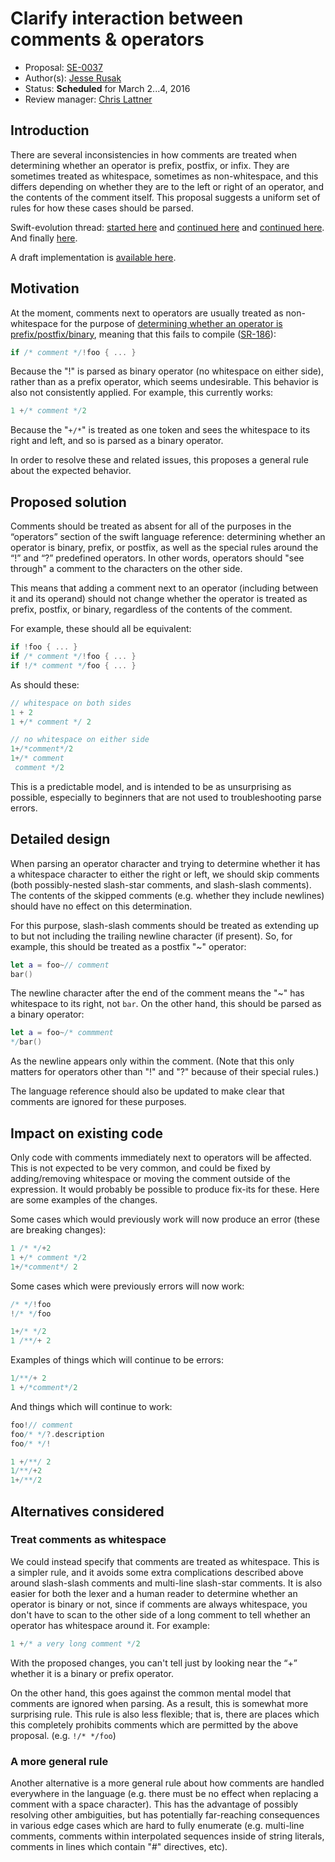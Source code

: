 # Clarify interaction between comments & operators

* Proposal: [SE-0037](https://github.com/apple/swift-evolution/blob/master/proposals/0037-clarify-comments-and-operators.md)
* Author(s): [Jesse Rusak](https://github.com/jder)
* Status: **Scheduled** for March 2...4, 2016
* Review manager: [Chris Lattner](http://github.com/lattner)

## Introduction

There are several inconsistencies in how comments are treated when determining
whether an operator is prefix, postfix, or infix. They are sometimes treated
as whitespace, sometimes as non-whitespace, and this differs depending on
whether they are to the left or right of an operator, and the contents of
the comment itself. This proposal suggests a uniform set of rules for how these
cases should be parsed.

Swift-evolution thread: [started here](https://lists.swift.org/pipermail/swift-evolution/Week-of-Mon-20151214/003780.html)
and [continued here](https://lists.swift.org/pipermail/swift-evolution/Week-of-Mon-20151221/003913.html)
and [continued here](https://lists.swift.org/pipermail/swift-evolution/Week-of-Mon-20151228/004646.html).
And finally [here](https://lists.swift.org/pipermail/swift-evolution/Week-of-Mon-20160104/006030.html).

A draft implementation is [available here](https://github.com/apple/swift/compare/master...jder:comment-operator-absent).

## Motivation

At the moment, comments next to operators are usually treated as
non-whitespace for the purpose of [determining whether an operator is prefix/postfix/binary](https://developer.apple.com/library/mac/documentation/Swift/Conceptual/Swift_Programming_Language/LexicalStructure.html#//apple_ref/doc/uid/TP40014097-CH30-ID418),
meaning that this fails to compile ([SR-186](https://bugs.swift.org/browse/SR-186)):

```swift
if /* comment */!foo { ... }
```

Because the "!" is parsed as binary operator (no whitespace on either side),
rather than as a prefix operator, which seems undesirable. This behavior is also
not consistently applied. For example, this currently works:

```swift
1 +/* comment */2
```

Because the "`+/*`" is treated as one token and sees the whitespace to its
right and left, and so is parsed as a binary operator. 

In order to resolve these and related issues, this proposes a general rule about
the expected behavior.

## Proposed solution

Comments should be treated as absent for all of the purposes in the “operators”
section of the swift language reference: determining whether an operator is
binary, prefix, or postfix, as well as the special rules around the “!” and “?”
predefined operators. In other words, operators should "see through" a comment
to the characters on the other side.

This means that adding a comment next to an operator (including between
it and its operand) should not change whether the operator is treated as prefix,
postfix, or binary, regardless of the contents of the comment.

For example, these should all be equivalent:

```swift
if !foo { ... }
if /* comment */!foo { ... }
if !/* comment */foo { ... }
```

As should these:

```swift
// whitespace on both sides
1 + 2
1 +/* comment */ 2

// no whitespace on either side
1+/*comment*/2
1+/* comment
 comment */2
```

This is a predictable model, and is intended to be as unsurprising as
possible, especially to beginners that are not used to troubleshooting parse
errors.

## Detailed design

When parsing an operator character and trying to determine whether it has a 
whitespace character to either the right or left, we should skip
comments (both possibly-nested slash-star comments, and slash-slash comments). 
The contents of the skipped comments (e.g. whether they include
newlines) should have no effect on this determination.

For this purpose, slash-slash comments should be treated as extending up to but
not including the trailing newline character (if present). So, for example,
this should be treated as a postfix "~" operator:

```swift
let a = foo~// comment
bar()
```

The newline character after the end of the comment means the "~" has whitespace
to its right, not `bar`. On the other hand, this should be parsed as a
binary operator:

```swift
let a = foo~/* commment
*/bar()
```

As the newline appears only within the comment. (Note that this only matters
for operators other than "!" and "?" because of their special rules.)

The language reference should also be updated to make clear that comments are
ignored for these purposes.

## Impact on existing code

Only code with comments immediately next to operators will be affected. This is
not expected to be very common, and could be fixed by adding/removing whitespace
or moving the comment outside of the expression. It would probably be possible
to produce fix-its for these. Here are some examples of the changes.

Some cases which would previously work will now produce an error 
(these are breaking changes):

```swift
1 /* */+2
1 +/* comment */2
1+/*comment*/ 2
```

Some cases which were previously errors will now work:

```swift
/* */!foo
!/* */foo

1+/* */2
1 /**/+ 2
```

Examples of things which will continue to be errors:

```swift
1/**/+ 2
1 +/*comment*/2
```

And things which will continue to work:

```swift
foo!// comment
foo/* */?.description
foo/* */!

1 +/**/ 2
1/**/+2
1+/**/2
```

## Alternatives considered

### Treat comments as whitespace

We could instead specify that comments are treated as whitespace. This is a 
simpler rule, and it avoids some extra complications described above around
slash-slash comments and multi-line slash-star comments. It is also easier for
both the lexer and a human reader to determine whether an operator is binary
or not, since if comments are always whitespace, you don't have to scan to
the other side of a long comment to tell whether an operator has whitespace
around it. For example:

```swift
1 +/* a very long comment */2
```

With the proposed changes, you can't tell just by looking near the “+” whether
it is a binary or prefix operator. 

On the other hand, this goes against the common mental model that comments are
ignored when parsing. As a result, this is somewhat more surprising rule. This
rule is also less flexible; that is, there are places which this completely
prohibits comments which are permitted by the above proposal. (e.g. `!/* */foo`)

### A more general rule

Another alternative is a more general rule about how comments are handled
everywhere in the language (e.g. there must be no effect when replacing a
comment with a space character). This has the advantage of possibly resolving
other ambiguities, but has potentially far-reaching consequences in various
edge cases which are hard to fully enumerate (e.g. multi-line comments, 
comments within interpolated sequences inside of string literals, comments
in lines which contain "#" directives, etc). 